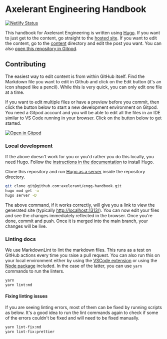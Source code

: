# Axelerant Engineering Handbook

[![Netlify Status](https://api.netlify.com/api/v1/badges/28d1a735-29fb-49d0-9cc3-6f9d6dab8470/deploy-status)](https://app.netlify.com/sites/axelerant-engg-handbook/deploys)

This handbook for Axelerant Engineering is written using [Hugo](https://gohugo.io/getting-started/quick-start/). If you want to just get to the content, go straight to the [hosted site](https://axelerant.github.io/engg-handbook). If you want to edit the content, go to the [content](content/) directory and edit the post you want. You can also [open this repository in Gitpod](https://gitpod.io/#https://github.com/axelerant/engg-handbook).

## Contributing

The easiest way to edit content is from within GitHub itself. Find the Markdown file you want to edit in Github and click on the Edit button (it's an icon shaped like a pencil). While this is very quick, you can only edit one file at a time.

If you want to edit multiple files or have a preview before you commit, then click the button below to start a new development environment on Gitpod. You need a Gitpod account and you will be able to edit all the files in an IDE similar to VS Code running in your browser. Click on the button below to get started.

[![Open in Gitpod](https://gitpod.io/button/open-in-gitpod.svg)](https://gitpod.io/#https://github.com/axelerant/engg-handbook)

### Local development

If the above doesn't work for you or you'd rather you do this locally, you need Hugo. Follow the [instructions in the documentation](https://gohugo.io/getting-started/installing/) to install Hugo.

Clone this repository and run [Hugo as a server](https://gohugo.io/getting-started/quick-start/#step-5-start-the-hugo-server) inside the repository directory.

```bash
git clone git@github.com:axelerant/engg-handbook.git
hugo mod get -u
hugo server -D
```

The above command, if it works correctly, will give you a link to view the generated site (typically [http://localhost:1313/](http://localhost:1313/)). You can now edit your files and see the changes immediately reflected in the browser. Once you're done, commit and push. Once it is merged into the main branch, your changes will be live.

### Linting docs

We use MarkdownLint to lint the markdown files. This runs as a test on GitHub actions every time you raise a pull request. You can also run this on your local environment either by using the [VSCode extension](https://marketplace.visualstudio.com/items?itemName=DavidAnson.vscode-markdownlint) or using the [Node package](https://github.com/DavidAnson/markdownlint) included. In the case of the latter, you can use `yarn` commands to run the linters.

```bash
yarn
yarn lint:md
```

#### Fixing linting issues

If you are seeing linting errors, most of them can be fixed by running scripts as below. It's a good idea to run the lint commands again to check if some of the errors couldn't be fixed and will need to be fixed manually.

```bash
yarn lint-fix:md
yarn lint-fix:prettier
```
